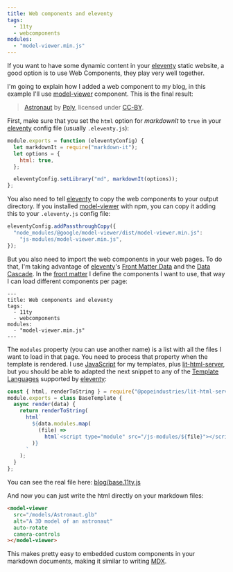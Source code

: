 ```yaml
---
title: Web components and eleventy
tags:
  - 11ty
  - webcomponents
modules:
  - "model-viewer.min.js"
---
```


If you want to have some dynamic content in your [eleventy][] static website, a
good option is to use Web Components, they play very well together.

I'm going to explain how I added a web component to my blog, in this example
I'll use [model-viewer][] component. This is the final result:

<model-viewer src="/models/Astronaut.glb" style="height: 50vh" alt="A 3D model of an astronaut" auto-rotate camera-controls></model-viewer>

> [Astronaut](https://poly.google.com/view/dLHpzNdygsg) by
> [Poly](https://poly.google.com/user/4aEd8rQgKu2), licensed under
> [CC-BY](https://creativecommons.org/licenses/by/2.0/).

First, make sure that you set the `html` option for _markdownIt_ to `true` in
your [eleventy][] config file (usually `.eleventy.js`):

```js
module.exports = function (eleventyConfig) {
  let markdownIt = require("markdown-it");
  let options = {
    html: true,
  };

  eleventyConfig.setLibrary("md", markdownIt(options));
};
```

You also need to tell [eleventy][] to copy the web components to your output
directory. If you installed [model-viewer][] with npm, you can copy it adding
this to your `.eleventy.js` config file:

```js
eleventyConfig.addPassthroughCopy({
  "node_modules/@google/model-viewer/dist/model-viewer.min.js":
    "js-modules/model-viewer.min.js",
});
```

But you also need to import the web components in your web pages. To do that,
I'm taking advantage of [eleventy][]'s
[Front Matter Data](https://www.11ty.dev/docs/data-frontmatter/) and the
[Data Cascade](https://www.11ty.dev/docs/data-cascade/). In the
[front matter](https://www.11ty.dev/docs/data-frontmatter/) I define the
components I want to use, that way I can load different components per page:

```
---
title: Web components and eleventy
tags:
  - 11ty
  - webcomponents
modules:
  - "model-viewer.min.js"
---
```

The `modules` property (you can use another name) is a list with all the files I
want to load in that page. You need to process that property when the template
is rendered. I use [JavaScript](https://www.11ty.dev/docs/languages/javascript/)
for my templates, plus
[lit-html-server](https://github.com/popeindustries/lit-html-server), but you
should be able to adapted the next snippet to any of the
[Template Languages](https://www.11ty.dev/docs/languages/) supported by
[eleventy][]:

```js
const { html, renderToString } = require("@popeindustries/lit-html-server");
module.exports = class BaseTemplate {
  async render(data) {
    return renderToString(
      html`
        ${data.modules.map(
          (file) =>
            html`<script type="module" src="/js-modules/${file}"></script>`
        )}
      `
    );
  }
};
```

You can see the real file here:
[blog/base.11ty.js](https://github.com/jlesquembre/blog/blob/d1cbf61d5d1f37baaa686c063190b637efb95c6c/_includes/layouts/base.11ty.js)

And now you can just write the html directly on your markdown files:

```html
<model-viewer
  src="/models/Astronaut.glb"
  alt="A 3D model of an astronaut"
  auto-rotate
  camera-controls
></model-viewer>
```

This makes pretty easy to embedded custom components in your markdown documents,
making it similar to writing [MDX](https://mdxjs.com/).

[eleventy]: https://www.11ty.dev/
[model-viewer]: https://modelviewer.dev/
